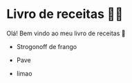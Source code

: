 # Livro de receitas :man_cook:

Olá! Bem vindo ao meu livro de receitas :chicken:

- Strogonoff de frango
- Pave

- limao

